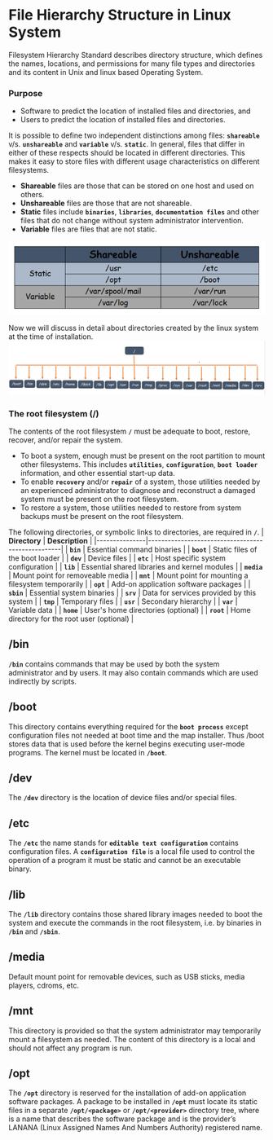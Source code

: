 # File Hierarchy Structure in Linux System

Filesystem Hierarchy Standard describes directory structure, which defines the names, locations, and permissions for many file types and directories and its content in Unix and linux based Operating System.

### Purpose
  - Software to predict the location of installed files and directories, and
  - Users to predict the location of installed files and directories.

It is possible to define two independent distinctions among files: **` shareable `** v/s. **` unshareable `** and **` variable `** v/s. **` static `**. In general, files that differ in either of these respects should be located in different directories. This makes it easy to store files with different usage characteristics on different filesystems.
  - **Shareable** files are those that can be stored on one host and used on others. 
  - **Unshareable** files are those that are not shareable.
  - **Static** files include **` binaries `**, **` libraries `**, **` documentation files `** and other files that do not change without system administrator intervention. 
  - **Variable** files are files that are not static.

  ![static variable files](../../images/core-concept/linux-fhs/static-nonstatic.png)
  
Now we will discuss in detail about directories created by the linux system at the time of installation.
![directories at installation](../../images/core-concept/linux-fhs/linux-fhs.png)


### The root filesystem (/)
The contents of the root filesystem **` / `** must be adequate to boot, restore, recover, and/or repair the system.
  - To boot a system, enough must be present on the root partition to mount other filesystems. This includes **` utilities `**, **` configuration `**, **` boot loader `** information, and other essential start-up data.
  - To enable **` recovery `** and/or **` repair `** of a system, those utilities needed by an experienced administrator to diagnose and reconstruct a damaged system must be present on the root filesystem.
  - To restore a system, those utilities needed to restore from system backups must be present on the root filesystem.

The following directories, or symbolic links to directories, are required in **` / `**.
| **Directory** | **Description**                                   |
|---------------|---------------------------------------------------|
| **` bin `**   | Essential command binaries                        |
| **` boot `**  | Static files of the boot loader                   |
| **` dev `**   | Device files                                      |
| **` etc `**   | Host specific system configuration                |
| **` lib `**   | Essential shared libraries and kernel modules     |
| **` media `** | Mount point for removeable media                  |
| **` mnt `**   | Mount point for mounting a filesystem temporarily |
| **` opt `**   | Add-on application software packages              |
| **` sbin `**  | Essential system binaries                         |
| **` srv `**   | Data for services provided by this system         |
| **` tmp `**   | Temporary files                                   |
| **` usr `**   | Secondary hierarchy                               |
| **` var `**   | Variable data                                     |
| **` home `**  | User's home directories (optional)                |
| **` root `**  | Home directory for the root user (optional)       |

## /bin
**` /bin `** contains commands that may be used by both the system administrator and by users. It may also contain commands which are used indirectly by scripts.

## /boot
This directory contains everything required for the **` boot process `** except configuration files not needed at boot time and the map installer. Thus /boot stores data that is used before the kernel begins executing user-mode programs. The kernel must be located in **` /boot `**.

## /dev
The **` /dev `** directory is the location of device files and/or special files.

## /etc
The **` /etc `** the name stands for **` editable text configuration `** contains configuration files. A **` configuration file `** is a local file used to control the operation of a program it must be static and cannot be an executable binary.

## /lib
The **` /lib `** directory contains those shared library images needed to boot the system and execute the commands in the root filesystem, i.e. by binaries in **` /bin `** and **` /sbin `**.

## /media
Default mount point for removable devices, such as USB sticks, media players, cdroms, etc.

## /mnt
This directory is provided so that the system administrator may temporarily mount a filesystem as needed. The content of this directory is a local and should not affect any program is run.

## /opt
The **` /opt `** directory is reserved for the installation of add-on application software packages. A package to be installed in **` /opt `** must locate its static files in a separate **` /opt/<package> `** or **` /opt/<provider> `** directory tree, where <package> is a name that describes the software package and <provider> is the provider’s LANANA (Linux Assigned Names And Numbers Authority) registered name.


  

  


